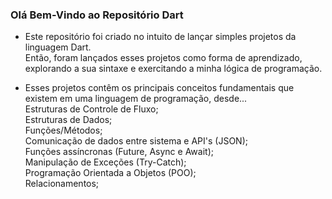 ### Olá Bem-Vindo ao Repositório Dart

-    Este repositório foi criado no intuito de lançar simples projetos da linguagem Dart. <br>
Então, foram lançados esses projetos como forma de aprendizado, explorando a sua sintaxe e exercitando a minha lógica de programação.

- Esses projetos contêm os principais conceitos fundamentais que existem em uma linguagem de programação, desde... <br>
 Estruturas de Controle de Fluxo; <br>
 Estruturas de Dados; <br>
 Funções/Métodos; <br>
 Comunicação de dados entre sistema e API's (JSON); <br>
 Funções assíncronas (Future, Async e Await); <br>
 Manipulação de Exceções (Try-Catch); <br>
 Programação Orientada a Objetos (POO); <br>
 Relacionamentos;
